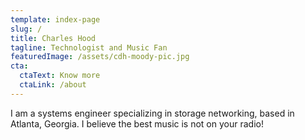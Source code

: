 ```yaml
---
template: index-page
slug: /
title: Charles Hood
tagline: Technologist and Music Fan
featuredImage: /assets/cdh-moody-pic.jpg
cta:
  ctaText: Know more
  ctaLink: /about
---
```


I am a systems engineer specializing in storage networking, based in Atlanta, Georgia. I believe the best music is not on your radio!
